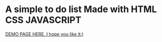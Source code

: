 # A simple to do list Made with HTML CSS JAVASCRIPT                                                  
[DEMO PAGE HERE, I hope you like it:)](http://biolabalo.github.io/To-do-list--Project-for-CcHUB/)


